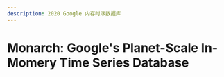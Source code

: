 ```yaml
---
description: 2020 Google 内存时序数据库
---
```


# Monarch: Google's Planet-Scale In-Momery Time Series Database

